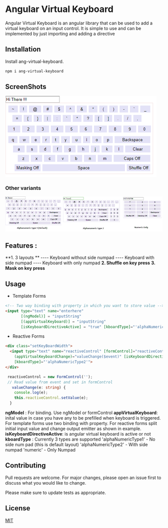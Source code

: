 # Angular Virtual Keyboard

Angular Virtual Keyboard is an angular library that can be used to add a virtual keyboard on an input control. It is simple to use and can be implemented by just importing and adding a directive

## Installation

Install ang-virtual-keyboard.

```bash
npm i ang-virtual-keyboard
```

## ScreenShots
![Keyboard Type 1](https://github.com/CodeIsAnArt/ang-virtual-keyboard/blob/master/projects/ang-virtual-keyboard-sample/src/assets/AlphaNumericType1.PNG?raw=true)

### Other variants
![Keyboard Type 1](https://github.com/CodeIsAnArt/ang-virtual-keyboard/blob/master/projects/ang-virtual-keyboard-sample/src/assets/Screenshots.png?raw=true)

## Features : 
**1.  3 layouts **
        ----  Keyboard without side numpad
        ---- Keyboard with side numpad
        ---- Keyboard with only numpad
**2.  Shuffle on key press**
**3.  Mask on key press**

## Usage
- Template Forms
```html
<!-- Two way binding with property in which you want to store value -->
<input type="text" name="enterhere"
       [(ngModel)] = "inputString"
       [(appVirtualKeyboard)] = "inputString"
       [isKeyboardDirectiveActive] = "true" [kboardType]="'alphaNumericType2'">
```
- Reactive Forms
```html
<div class="setKeyBoardWidth">
  <input type="text" name="reactiveControl" [formControl]="reactiveControl" [appVirtualKeyboard]="''"
    (appVirtualKeyboardChange)="valueChange($event)" [isKeyboardDirectiveActive]="true"
    [kboardType]="'alphaNumericType2'">
</div>
```
```ts
 reactiveControl = new FormControl('');
 // Read value from event and set in formControl
   valueChange(e: string) {
    console.log(e);
    this.reactiveControl.setValue(e);
  }
```

**ngModel** : For binding. Use ngModel or formControl
**appVirtualKeyboard**: inital value in case you have any to be prefilled when keyboard is triggered. For template forms use two binding with property. For reactive forms split initial input value and change output emitter as shown in example.
**isKeyboardDirectiveActive**: is angular virtual keyboard is active or not 
**kboardType** : Currently 3 types are supported 
    'alphaNumericType1' - No side num pad (this is default layout) 
    'alphaNumericType2' - With side numpad
    'numeric' - Only Numpad

## Contributing
Pull requests are welcome. For major changes, please open an issue first to discuss what you would like to change.

Please make sure to update tests as appropriate.

## License
[MIT](https://choosealicense.com/licenses/mit/)